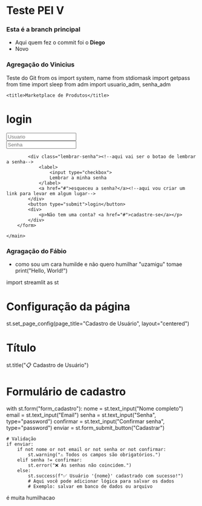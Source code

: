 # Teste PEI V

### Esta é a branch principal
  - Aqui quem fez o commit foi o __Diego__
  - Novo

### Agregação do __Vinicius__
Teste do Git
from os import system, name
from stdiomask import getpass
from time import sleep
from adm import usuario_adm, senha_adm

<!DOCTYPE html>
<html lang="pt-BR">
<head>
    <meta charset="UTF-8">
    <meta name="viewport" content="width=device-width, initial-scale=1.0">
    <link href='https://unpkg.com/boxicons@2.1.4/css/boxicons.min.css'rel='stylesheet'> 
    <link rel="stylesheet" href="style.css">
    <link rel="preconnect" href="https://fonts.googleapis.com">
    <link rel="preconnect" href="https://fonts.gstatic.com" crossorigin>
    <link href="https://fonts.googleapis.com/css2?family=Poppins:ital,wght@0,100;0,200;0,300;0,400;0,500;0,600;0,700;0,800;0,900;1,100;1,200;1,300;1,400;1,500;1,600;1,700;1,800;1,900&display=swap" rel="stylesheet">


    <title>Marketplace de Produtos</title>
</head>
<body>
    <main class="container">
        <form><!--aqui vai ser a parte que solicita o login e senha-->
            <h1>login</h1>
            <div class="input-box">
                <input placeholder="Usuario" type="email">
                <i class='bx bxs-user' ></i><!--icone de usuario-->
            </div>
            <div class="input-box">
                <input placeholder="Senha" type="password">
                <i class='bx bxs-lock-alt' ></i><!--icone de senha-->
            </div>

            <div class="lembrar-senha"><!--aqui vai ser o botao de lembrar a senha-->
                <label>
                    <input type="checkbox">
                    Lembrar a minha senha
                </label>
                <a href="#">esqueceu a senha?</a><!--aqui vou criar um link para levar em algum lugar--> 
            </div>
            <button type="submit">login</button>
            <div>
                <p>Não tem uma conta? <a href="#">cadastre-se</a></p>
            </div>
        </form>

    </main>
</body>
</html>

### Agragação do __Fábio__
 - como sou um cara humilde e não quero humilhar "uzamigu" tomae
print("Hello, World!")


import streamlit as st

# Configuração da página
st.set_page_config(page_title="Cadastro de Usuário", layout="centered")

# Título
st.title("📋 Cadastro de Usuário")

# Formulário de cadastro
with st.form("form_cadastro"):
    nome = st.text_input("Nome completo")
    email = st.text_input("Email")
    senha = st.text_input("Senha", type="password")
    confirmar = st.text_input("Confirmar senha", type="password")
    enviar = st.form_submit_button("Cadastrar")

    # Validação
    if enviar:
        if not nome or not email or not senha or not confirmar:
            st.warning("⚠️ Todos os campos são obrigatórios.")
        elif senha != confirmar:
            st.error("❌ As senhas não coincidem.")
        else:
            st.success(f"✅ Usuário '{nome}' cadastrado com sucesso!")
            # Aqui você pode adicionar lógica para salvar os dados
            # Exemplo: salvar em banco de dados ou arquivo

é muita humilhacao 
